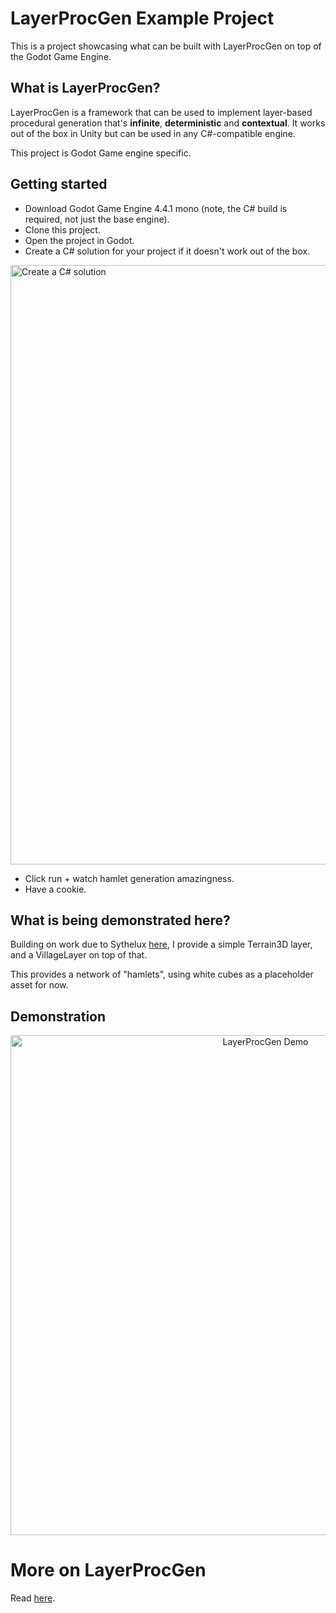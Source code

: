 # LayerProcGen Example Project

This is a project showcasing what can be built with LayerProcGen on top of the Godot Game Engine.

## What is LayerProcGen?

LayerProcGen is a framework that can be used to implement layer-based procedural generation that's **infinite**, **deterministic** and **contextual**. It works out of the box in Unity but can be used in any C#-compatible engine.

This project is Godot Game engine specific.

## Getting started

- Download Godot Game Engine 4.4.1 mono (note, the C# build is required, not just the base engine).
- Clone this project.
- Open the project in Godot.
- Create a C# solution for your project if it doesn't work out of the box.

<img width="959" alt="Create a C# solution" src="https://github.com/user-attachments/assets/0b8ae0f5-344f-461d-a755-94ae25a1f5b2" />

- Click run + watch hamlet generation amazingness.
- Have a cookie.

## What is being demonstrated here?

Building on work due to Sythelux [here](https://github.com/Sythelux/LayerProcGen/tree/godot_project), I provide a simple Terrain3D layer, and a VillageLayer on top of that.

This provides a network of "hamlets", using white cubes as a placeholder asset for now.

## Demonstration

<p align="center">
  <img 
    src="https://github.com/user-attachments/assets/fbb62dfd-d2bf-4c2c-b19a-a8e4d0ed6e6e"
    alt="LayerProcGen Demo"
    width="800"
  />
</p>

# More on LayerProcGen

Read [here](layerprocgen.md).
